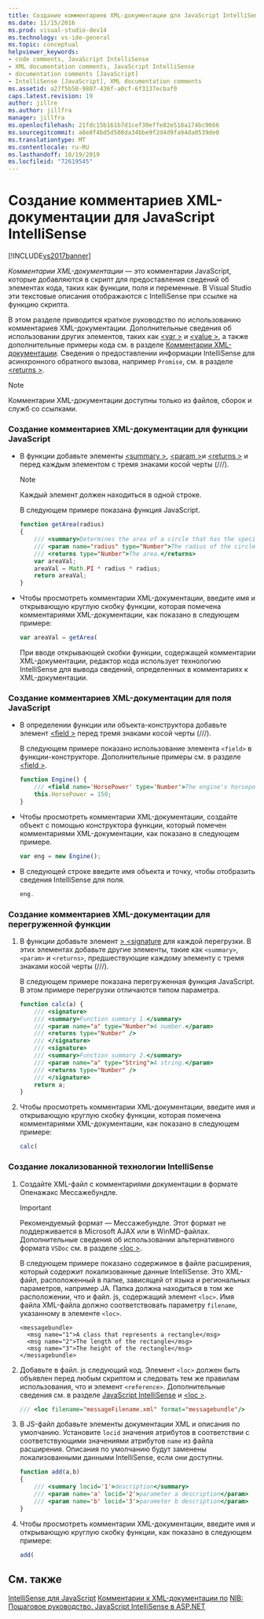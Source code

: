 ```yaml
---
title: Создание комментариев XML-документации для JavaScript IntelliSense | Документация Майкрософт
ms.date: 11/15/2016
ms.prod: visual-studio-dev14
ms.technology: vs-ide-general
ms.topic: conceptual
helpviewer_keywords:
- code comments, JavaScript IntelliSense
- XML documentation comments, JavaScript IntelliSense
- documentation comments [JavaScript]
- IntelliSense [JavaScript], XML documentation comments
ms.assetid: a27f5b50-9807-436f-a0cf-6f3137ecbaf0
caps.latest.revision: 19
author: jillre
ms.author: jillfra
manager: jillfra
ms.openlocfilehash: 21fdc15b161b7d1cef30effe82e518a174bc9666
ms.sourcegitcommit: a8e8f4bd5d508da34bbe9f2d4d9fa94da0539de0
ms.translationtype: MT
ms.contentlocale: ru-RU
ms.lasthandoff: 10/19/2019
ms.locfileid: "72619545"
---
```

# <a name="create-xml-documentation-comments-for-javascript-intellisense"></a>Создание комментариев XML-документации для JavaScript IntelliSense
[!INCLUDE[vs2017banner](../includes/vs2017banner.md)]

*Комментарии XML-документации* — это комментарии JavaScript, которые добавляются в скрипт для предоставления сведений об элементах кода, таких как функции, поля и переменные. В Visual Studio эти текстовые описания отображаются с IntelliSense при ссылке на функцию скрипта.

 В этом разделе приводится краткое руководство по использованию комментариев XML-документации. Дополнительные сведения об использовании других элементов, таких как [\<var >](../ide/var-javascript.md) и [\<value >](../ide/value-javascript.md), а также дополнительные примеры кода см. в разделе [Комментарии XML-документации](../ide/xml-documentation-comments-javascript.md). Сведения о предоставлении информации IntelliSense для асинхронного обратного вызова, например `Promise`, см. в разделе [\<returns >](../ide/returns-javascript.md).

> [!NOTE]
> Комментарии XML-документации доступны только из файлов, сборок и служб со ссылками.

### <a name="to-create-xml-documentation-comments-for-a-javascript-function"></a>Создание комментариев XML-документации для функции JavaScript

- В функции добавьте элементы [\<summary >](../ide/summary-javascript.md), [\<param >](../ide/param-javascript.md)и [\<returns >](../ide/returns-javascript.md) и перед каждым элементом с тремя знаками косой черты (///).

    > [!NOTE]
    > Каждый элемент должен находиться в одной строке.

     В следующем примере показана функция JavaScript.

    ```javascript
    function getArea(radius)
    {
        /// <summary>Determines the area of a circle that has the specified radius parameter.</summary>
        /// <param name="radius" type="Number">The radius of the circle.</param>
        /// <returns type="Number">The area.</returns>
        var areaVal;
        areaVal = Math.PI * radius * radius;
        return areaVal;
    }
    ```

- Чтобы просмотреть комментарии XML-документации, введите имя и открывающую круглую скобку функции, которая помечена комментариями XML-документации, как показано в следующем примере:

    ```javascript
    var areaVal = getArea(
    ```

     При вводе открывающей скобки функции, содержащей комментарии XML-документации, редактор кода использует технологию IntelliSense для вывода сведений, определенных в комментариях к XML-документации.

### <a name="to-create-xml-documentation-comments-for-a-javascript-field"></a>Создание комментариев XML-документации для поля JavaScript

- В определении функции или объекта-конструктора добавьте элемент [\<field >](../ide/field-javascript.md) перед тремя знаками косой черты (///).

     В следующем примере показано использование элемента `<field>` в функции-конструкторе. Дополнительные примеры см. в разделе [\<field >](../ide/field-javascript.md).

    ```javascript
    function Engine() {
        /// <field name='HorsePower' type='Number'>The engine's horsepower.</field>
        this.HorsePower = 150;
    }
    ```

- Чтобы просмотреть комментарии XML-документации, создайте объект с помощью конструктора функции, который помечен комментариями XML-документации, как показано в следующем примере.

    ```javascript
    var eng = new Engine();
    ```

- В следующей строке введите имя объекта и точку, чтобы отобразить сведения IntelliSense для поля.

    ```javascript
    eng.
    ```

### <a name="to-create-xml-documentation-comments-for-an-overloaded-function"></a>Создание комментариев XML-документации для перегруженной функции

1. В функции добавьте элемент [> \<signature](../ide/signature-javascript.md) для каждой перегрузки. В этих элементах добавьте другие элементы, такие как `<summary>`, `<param>` и `<returns>`, предшествующие каждому элементу с тремя знаками косой черты (///).

     В следующем примере показана перегруженная функция JavaScript. В этом примере перегрузки отличаются типом параметра.

    ```javascript
    function calc(a) {
        /// <signature>
        /// <summary>Function summary 1.</summary>
        /// <param name="a" type="Number">A number.</param>
        /// <returns type="Number" />
        /// </signature>
        /// <signature>
        /// <summary>Function summary 2.</summary>
        /// <param name="a" type="String">A string.</param>
        /// <returns type="Number" />
        /// </signature>
        return a;
    }
    ```

2. Чтобы просмотреть комментарии XML-документации, введите имя и открывающую круглую скобку функции, которая помечена комментариями XML-документации, как показано в следующем примере:

    ```javascript
    calc(
    ```

### <a name="to-create-localized-intellisense"></a>Создание локализованной технологии IntelliSense

1. Создайте XML-файл с комментариями документации в формате Опенажакс Мессажебундле.

    > [!IMPORTANT]
    > Рекомендуемый формат — Мессажебундле. Этот формат не поддерживается в Microsoft AJAX или в WinMD-файлах. Дополнительные сведения об использовании альтернативного формата `VSDoc` см. в разделе [\<loc >](../ide/loc-javascript.md).

     В следующем примере показано содержимое в файле расширения, который содержит локализованные данные IntelliSense. Это XML-файл, расположенный в папке, зависящей от языка и региональных параметров, например JA. Папка должна находиться в том же расположении, что и файл. js, содержащий элемент `<loc>`. Имя файла XML-файла должно соответствовать параметру `filename`, указанному в элементе `<loc>`.

    ```
    <messagebundle>
      <msg name="1">A class that represents a rectangle</msg>
      <msg name="2">The length of the rectangle</msg>
      <msg name="3">The height of the rectangle</msg>
    </messagebundle>

    ```

2. Добавьте в файл. js следующий код. Элемент `<loc>` должен быть объявлен перед любым скриптом и следовать тем же правилам использования, что и элемент `<reference>`. Дополнительные сведения см. в разделе [JavaScript IntelliSense](../ide/javascript-intellisense.md) и [\<loc >](../ide/loc-javascript.md).

    ```javascript
    /// <loc filename="messageFilename.xml" format="messagebundle"/>

    ```

3. В JS-файл добавьте элементы документации XML и описания по умолчанию. Установите `locid` значения атрибутов в соответствии с соответствующими значениями атрибутов `name` из файла расширения. Описания по умолчанию будут заменены локализованными данными IntelliSense, если они доступны.

    ```javascript
    function add(a,b)
    {
        /// <summary locid='1'>description</summary>
        /// <param name='a' locid='2'>parameter a description</param>
        /// <param name='b' locid='3'>parameter b description</param>
    }

    ```

4. Чтобы просмотреть комментарии XML-документации, введите имя и открывающую круглую скобку функции, как показано в следующем примере:

    ```javascript
    add(
    ```

## <a name="see-also"></a>См. также
 [IntelliSense для JavaScript](../ide/javascript-intellisense.md) [Комментарии к XML-документации по](../ide/xml-documentation-comments-javascript.md) [NIB: Пошаговое руководство. JavaScript IntelliSense в ASP.NET](https://msdn.microsoft.com/4f6e0cc2-7f48-4dbf-abb0-7fb743a2d05b)

